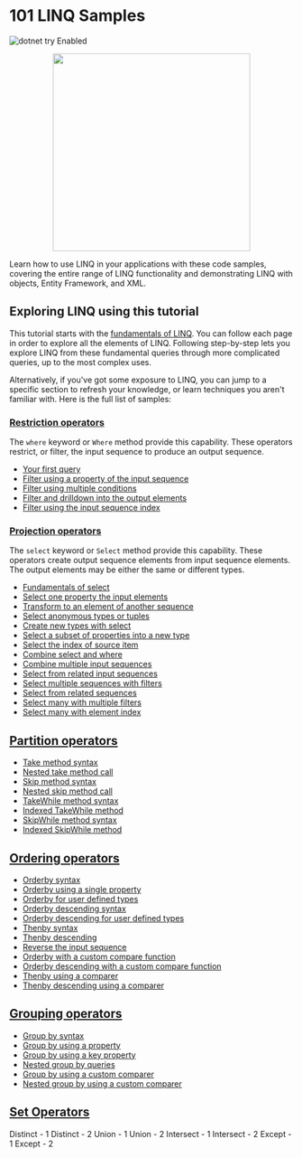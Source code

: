# 101 LINQ Samples
![dotnet try Enabled](https://img.shields.io/badge/Try_.NET-Enabled-501078.svg)

<p align ="center">
<img src ="https://user-images.githubusercontent.com/2546640/56708992-deee8780-66ec-11e9-9991-eb85abb1d10a.png" width="350">
</p>

Learn how to use LINQ in your applications with these code samples, covering the entire range of LINQ functionality and demonstrating LINQ with objects, Entity Framework, and XML.

## Exploring LINQ using this tutorial

This tutorial starts with the [fundamentals of LINQ](docs/restrictions.md). You can follow each page in order to explore all the elements of LINQ. Following step-by-step lets you explore LINQ from these fundamental queries through more complicated queries, up to the most complex uses.

Alternatively, if you've got some exposure to LINQ, you can jump to a specific section to refresh your knowledge, or learn techniques you aren't familiar with. Here is the full list of samples:

### [Restriction operators](docs/restrictions.md)

The `where` keyword or `Where` method provide this capability. These operators restrict, or filter, the input sequence to produce an output sequence.

- [Your first query](docs/restrictions.md#where-clause-syntax)
- [Filter using a property of the input sequence](docs/restrictions.md#restrict-elements-based-on-a-property)
- [Filter using multiple conditions](docs/restrictions.md#restrict-elements-based-on-multiple-conditions)
- [Filter and drilldown into the output elements](docs/restrictions.md#drilldown-into-output-elements)
- [Filter using the input sequence index](docs/restrictions.md#using-the-indexed-where-method)

### [Projection operators](docs/projections.md)

The `select` keyword or `Select` method provide this capability. These operators create output sequence elements from input sequence elements. The output elements may be either the same or different types.

- [Fundamentals of select](docs/projections.md#select-clause-syntax)
- [Select one property the input elements](docs/projections.md#select-a-single-property)
- [Transform to an element of another sequence](docs/projections.md#transform-with-select)
- [Select anonymous types or tuples](docs/projections-2.md#select-anonymous-types-or-tuples)
- [Create new types with select](docs/projections-2.md#use-select-to-create-new-types)
- [Select a subset of properties into a new type](docs/projections-2.md#select-a-subset-of-properties)
- [Select the index of source item](docs/projections-3.md#select-with-index-of-item)
- [Combine select and where](docs/projections-3.md#select-combined-with-where)
- [Combine multiple input sequences](docs/projections-4.md#select-from-multiple-input-sequences)
- [Select from related input sequences](docs/projections-4.md#select-from-related-input-sequences)
- [Select multiple sequences with filters](docs/projections-4.md#compound-select-with-where-clause)
- [Select from related sequences ](docs/projections-5.md#compound-select-with-where-and-assignment)
- [Select many with multiple filters](docs/projections-5.md#compound-select-with-multiple-where-clauses)
- [Select many with element index](docs/projections-5.md#compound-select-with-index)

## [Partition operators](docs/partitions.md)

- [Take method syntax](docs/partitions.md#take-syntax)
- [Nested take method call](docs/partitions.md#nested-take-partitions)
- [Skip method syntax](docs/partitions.md#skip-syntax)
- [Nested skip method call](docs/partitions.md#nested-skip-partitions)
- [TakeWhile method syntax](docs/partitions-2.md#takewhile-syntax)
- [Indexed TakeWhile method](docs/partitions-2.md#indexed-takewhile)
- [SkipWhile method syntax](docs/partitions-2.md#skipwhile-syntax)
- [Indexed SkipWhile method](docs/partitions-2.md#indexed-skipwhile)

## [Ordering operators](docs/ordering.md)

- [Orderby syntax](docs/orderings.md#orderby-syntax)
- [Orderby using a single property](docs/orderings.md#orderby-property)
- [Orderby for user defined types](docs/orderings.md#ordering-user-defined-types)
- [Orderby descending syntax](docs/orderings-2.md#orderby-descending-sytnax)
- [Orderby descending for user defined types](docs/orderings-2.md#descending-ordering-user-defined-types)
- [Thenby syntax](docs/orderings-3.md#orderby-multiple-properties)
- [Thenby descending](docs/orderings-3.md#multiple-ordering-descending)
- [Reverse the input sequence](docs/orderings-3.md#reverse-the-sequence)
- [Orderby with a custom compare function](docs/orderings-4.md#ordering-with-a-custom-comparer)
- [Orderby descending with a custom compare function](docs/orderings-4.md#descending-orders-with-a-custom-comparer)
- [Thenby using a comparer](docs/orderings-5.md#multiple-ordering-with-a-custom-comparer)
- [Thenby descending using a comparer](docs/orderings-5.md#multiple-descending-order-with-a-custom-comparer)

## [Grouping operators](docs/groupings.md)

- [Group by syntax](docs/groupings.md#group-by-into-syntax)
- [Group by using a property](docs/groupings.md#groupby-using-a-property)
- [Group by using a key property](docs/groupings.md#grouping-using-a-key-property)
- [Nested group by queries](docs/groupings.md#nested-group-by-queries)
- [Group by using a custom comparer](docs/groupings-2.md)
- [Nested group by using a custom comparer](docs/groupings-3.md)

## [Set Operators](docs/set.md)

Distinct - 1
Distinct - 2
Union - 1
Union - 2
Intersect - 1
Intersect - 2
Except - 1
Except - 2